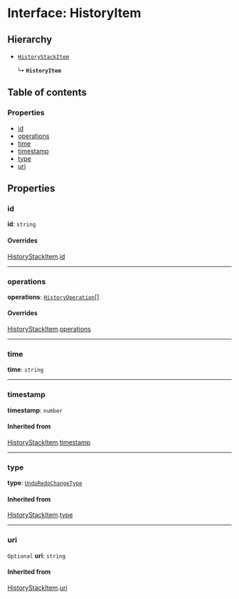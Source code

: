 # Interface: HistoryItem

## Hierarchy

* [`HistoryStackItem`](/auto-docs/free-history-plugin/interfaces/HistoryStackItem.md)

  ↳ **`HistoryItem`**

## Table of contents

### Properties

* [id](/auto-docs/free-history-plugin/interfaces/HistoryItem.md#id)
* [operations](/auto-docs/free-history-plugin/interfaces/HistoryItem.md#operations)
* [time](/auto-docs/free-history-plugin/interfaces/HistoryItem.md#time)
* [timestamp](/auto-docs/free-history-plugin/interfaces/HistoryItem.md#timestamp)
* [type](/auto-docs/free-history-plugin/interfaces/HistoryItem.md#type)
* [uri](/auto-docs/free-history-plugin/interfaces/HistoryItem.md#uri)

## Properties

### id

**id**: `string`

#### Overrides

[HistoryStackItem](/auto-docs/free-history-plugin/interfaces/HistoryStackItem.md).[id](/auto-docs/free-history-plugin/interfaces/HistoryStackItem.md#id)

***

### operations

**operations**: [`HistoryOperation`](/auto-docs/free-history-plugin/interfaces/HistoryOperation.md)\[]

#### Overrides

[HistoryStackItem](/auto-docs/free-history-plugin/interfaces/HistoryStackItem.md).[operations](/auto-docs/free-history-plugin/interfaces/HistoryStackItem.md#operations)

***

### time

**time**: `string`

***

### timestamp

**timestamp**: `number`

#### Inherited from

[HistoryStackItem](/auto-docs/free-history-plugin/interfaces/HistoryStackItem.md).[timestamp](/auto-docs/free-history-plugin/interfaces/HistoryStackItem.md#timestamp)

***

### type

**type**: [`UndoRedoChangeType`](/auto-docs/free-history-plugin/enums/UndoRedoChangeType.md)

#### Inherited from

[HistoryStackItem](/auto-docs/free-history-plugin/interfaces/HistoryStackItem.md).[type](/auto-docs/free-history-plugin/interfaces/HistoryStackItem.md#type)

***

### uri

`Optional` **uri**: `string`

#### Inherited from

[HistoryStackItem](/auto-docs/free-history-plugin/interfaces/HistoryStackItem.md).[uri](/auto-docs/free-history-plugin/interfaces/HistoryStackItem.md#uri)
